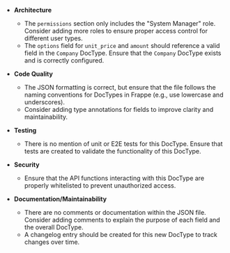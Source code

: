- **Architecture**
  - The `permissions` section only includes the "System Manager" role. Consider adding more roles to ensure proper access control for different user types.
  - The `options` field for `unit_price` and `amount` should reference a valid field in the `Company` DocType. Ensure that the `Company` DocType exists and is correctly configured.

- **Code Quality**
  - The JSON formatting is correct, but ensure that the file follows the naming conventions for DocTypes in Frappe (e.g., use lowercase and underscores).
  - Consider adding type annotations for fields to improve clarity and maintainability.

- **Testing**
  - There is no mention of unit or E2E tests for this DocType. Ensure that tests are created to validate the functionality of this DocType.

- **Security**
  - Ensure that the API functions interacting with this DocType are properly whitelisted to prevent unauthorized access.

- **Documentation/Maintainability**
  - There are no comments or documentation within the JSON file. Consider adding comments to explain the purpose of each field and the overall DocType.
  - A changelog entry should be created for this new DocType to track changes over time.
